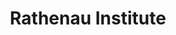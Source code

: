 ---
dateStart: 2008-01-24
dateEnd: 2008-01-24
title: "Rathenau Institute"
venue: "Rathenau Institute"
organizer: Peter van den Besselaar
credit:
city: Den Haag
state:
country: The Netherlands
pdfLink:
venueImages:
---